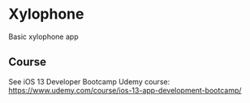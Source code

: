 # Xylophone
Basic xylophone app

## Course
See iOS 13 Developer Bootcamp Udemy course: https://www.udemy.com/course/ios-13-app-development-bootcamp/
